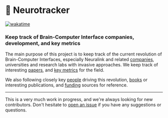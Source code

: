 # 🧠 Neurotracker
[![wakatime](https://wakatime.com/badge/github/ofou/neurotracker.svg)](https://wakatime.com/badge/github/ofou/neurotracker)

### Keep track of Brain-Computer Interface companies, development, and key metrics

The main purpose of this project is to keep track of the current revolution of Brain-Computer Interfaces, especially Neuralink and related [companies](companies/companies.csv), universities and research labs with invasive approaches. We keep track of interesting [papers](papers/papers.csv), and [key metrics](metrics/metrics.csv) for the field. 

We also following closely key [people](people/people.csv) driving this revolution, [books](books/books.csv) or interesting publications, and [funding](funding/funding.csv) sources for reference.

--------------------------------------------------------------------------------

This is a very much work in progress, and we're always looking for new contributors. Don't hesitate to [open an issue](https://github.com/ofou/neurotracker/issues) if you have any suggestions or questions.